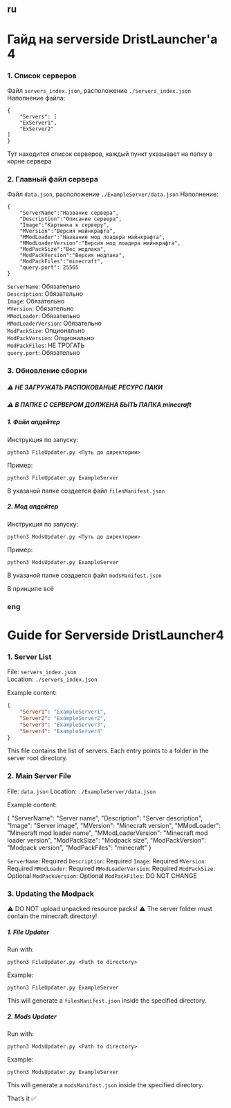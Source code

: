 ## ru
# Гайд на serverside DristLauncher'a 4

### 1. Список серверов
Файл `servers_index.json`, расположение `./servers_index.json`
Наполнение файла:
```
{
    "Servers": [
	"ExServer1",
	"ExServer2"
]
}
```
Тут находится список серверов, каждый пункт указывает на папку в корне сервера

### 2. Главный файл сервера
Файл `data.json`, расположение `./ExampleServer/data.json`
Наполнение:
```
{
	"ServerName":"Название сервера", 
	"Description":"Описание сервера",
	"Image":"Картинка к серверу",
	"MVersion":"Версия майнкрафта",
	"MModLoader":"Название мод лоадера майнкрафта",
	"MModLoaderVersion":"Версия мод лоадера майнкрафта",
	"ModPackSize":"Вес модпака",
	"ModPackVersion":"Версия модпака",
	"ModPackFiles":"minecraft",
	"query.port": 25565 
}
```
`ServerName`: Обязательно \
`Description`: Обязательно \
`Image`: Обязательно \
`MVersion`: Обязательно \
`MModLoader`: Обязательно \
`MModLoaderVersion`: Обязательно \
`ModPackSize`: Опционально \
`ModPackVersion`: Опционально \
`ModPackFiles`: НЕ ТРОГАТЬ \
`query.port`: Обязательно

### 3. Обновление сборки
##### ⚠️️ НЕ ЗАГРУЖАТЬ РАСПОКОВАНЫЕ РЕСУРС ПАКИ
##### ⚠️ В ПАПКЕ С СЕРВЕРОМ ДОЛЖЕНА БЫТЬ ПАПКА minecraft 
##### 1. Файл апдейтер
Инструкция по запуску:
```
python3 FileUpdater.py <Путь до директории>
```
Пример:
```
python3 FileUpdater.py ExampleServer
```
В указаной папке создается файл `filesManifest.json`
##### 2. Мод апдейтер
Инструкция по запуску:
```
python3 ModsUpdater.py <Путь до директории>
```
Пример:
```
python3 ModsUpdater.py ExampleServer
```
В указаной папке создается файл `modsManifest.json`

В принципе всё



### eng
# Guide for Serverside DristLauncher4

### 1. Server List
File: `servers_index.json`  
Location: `./servers_index.json`

Example content:
```json
{
    "Server1": "ExampleServer1",
    "Server2": "ExampleServer2",
    "Server3": "ExampleServer3",
    "Server4": "ExampleServer4"
}
```
This file contains the list of servers. Each entry points to a folder in the server root directory.

### 2. Main Server File

File: `data.json`
Location: `./ExampleServer/data.json`

Example content:

{
    "ServerName": "Server name",
    "Description": "Server description",
    "Image": "Server image",
    "MVersion": "Minecraft version",
    "MModLoader": "Minecraft mod loader name",
    "MModLoaderVersion": "Minecraft mod loader version",
    "ModPackSize": "Modpack size",
    "ModPackVersion": "Modpack version",
    "ModPackFiles": "minecraft"
}


`ServerName`: Required
`Description`: Required
`Image`: Required
`MVersion`: Required
`MModLoader`: Required
`MModLoaderVersion`: Required
`ModPackSize`: Optional
`ModPackVersion`: Optional
`ModPackFiles`: DO NOT CHANGE

### 3. Updating the Modpack

⚠️ DO NOT upload unpacked resource packs!
⚠️ The server folder must contain the minecraft directory!

##### 1. File Updater

Run with:
```
python3 FileUpdater.py <Path to directory>
```

Example:
```
python3 FileUpdater.py ExampleServer
```

This will generate a `filesManifest.json` inside the specified directory.

##### 2. Mods Updater

Run with:
```
python3 ModsUpdater.py <Path to directory>
```

Example:
```
python3 ModsUpdater.py ExampleServer
```

This will generate a `modsManifest.json` inside the specified directory.

That’s it ✅
